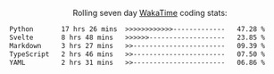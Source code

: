 <!--<p align="center">
  <img width="auto" src ="https://github-readme-stats.vercel.app/api/top-langs/?username=syrkis&layout=compact&hide_border=true&theme=darcula&bg_color=00000000&langs_count=6" width = 400>
      <img src ="https://github-readme-streak-stats.herokuapp.com?user=syrkis&theme=darcula&hide_border=true&background=FFFFFF00" width = 400>

</p>-->
<p align="center">Rolling seven day <a href='https://wakatime.com/'> WakaTime</a> coding stats:</p>
<!--START_SECTION:waka-->

```txt
Python       17 hrs 26 mins  >>>>>>>>>>>>-------------   47.28 %
Svelte       8 hrs 48 mins   >>>>>>-------------------   23.85 %
Markdown     3 hrs 27 mins   >>-----------------------   09.39 %
TypeScript   2 hrs 46 mins   >>-----------------------   07.50 %
YAML         2 hrs 31 mins   >>-----------------------   06.86 %
```

<!--END_SECTION:waka-->

